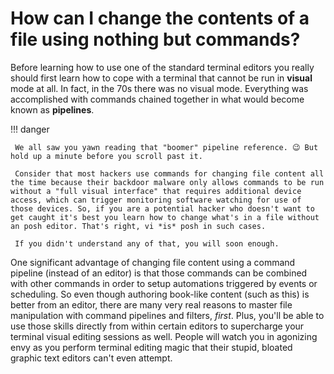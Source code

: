 # How can I change the contents of a file using nothing but commands?

Before learning how to use one of the standard terminal editors you really should first learn how to cope with a terminal that cannot be run in **visual** mode at all. In fact, in the 70s there was no visual mode. Everything was accomplished with commands chained together in what would become known as **pipelines**.

!!! danger

     We all saw you yawn reading that "boomer" pipeline reference. 😉 But hold up a minute before you scroll past it.

     Consider that most hackers use commands for changing file content all the time because their backdoor malware only allows commands to be run without a "full visual interface" that requires additional device access, which can trigger monitoring software watching for use of those devices. So, if you are a potential hacker who doesn't want to get caught it's best you learn how to change what's in a file without an posh editor. That's right, vi *is* posh in such cases.

     If you didn't understand any of that, you will soon enough.

One significant advantage of changing file content using a command pipeline (instead of an editor) is that those commands can be combined with other commands in order to setup automations triggered by events or scheduling. So even though authoring book-like content (such as this) is better from an editor, there are many very real reasons to master file manipulation with command pipelines and filters, *first*. Plus, you'll be able to use those skills directly from within certain editors to supercharge your terminal visual editing sessions as well. People will watch you in agonizing envy as you perform terminal editing magic that their stupid, bloated graphic text editors can't even attempt.
